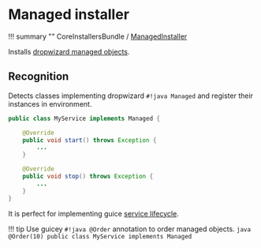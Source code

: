# Managed installer

!!! summary ""
    CoreInstallersBundle / [ManagedInstaller](https://github.com/xvik/dropwizard-guicey/tree/master/src/main/java/ru/vyarus/dropwizard/guice/module/installer/feature/ManagedInstaller.java)        

Installs [dropwizard managed objects](http://www.dropwizard.io/1.1.0/docs/manual/core.html#managed-objects).

## Recognition

Detects classes implementing dropwizard `#!java Managed` and register their instances in environment.

```java
public class MyService implements Managed {

    @Override
    public void start() throws Exception {
        ...
    }

    @Override
    public void stop() throws Exception {
        ...
    }
}
```

It is perfect for implementing guice [service lifecycle](https://github.com/google/guice/wiki/ModulesShouldBeFastAndSideEffectFree).

!!! tip 
    Use guicey `#!java @Order` annotation to order managed objects.
    ```java
    @Order(10)
    public class MyService implements Managed
    ```

